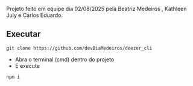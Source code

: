 Projeto feito em equipe dia 02/08/2025 pela Beatriz Medeiros , Kathleen July e Carlos Eduardo.
## Executar
```
git clone https://github.com/devBiaMedeiros/deezer_cli
```
- Abra o terminal (cmd) dentro do projeto
- E execute
```
npm i
 ```


